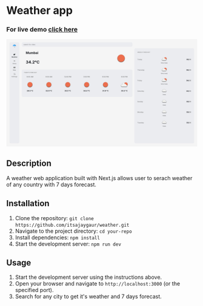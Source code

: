 # Weather app

### For live demo [click here](https://freeweather.vercel.app)
![App Screenshot](screenshot.jpeg)

## Description

A weather web application built with Next.js allows user to serach weather of any country with 7 days forecast.

## Installation

1. Clone the repository: `git clone https://github.com/itsajaygaur/weather.git`
2. Navigate to the project directory: `cd your-repo`
3. Install dependencies: `npm install`
4. Start the development server: `npm run dev`

## Usage

1. Start the development server using the instructions above.
2. Open your browser and navigate to `http://localhost:3000` (or the specified port).
3. Search for any city to get it's weather and 7 days forecast.

